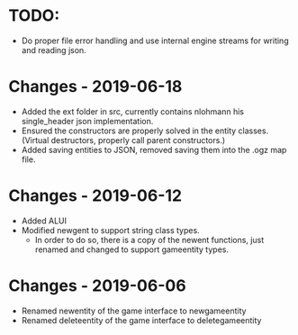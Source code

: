 # TODO:
- Do proper file error handling and use internal engine streams for writing and reading json.

# Changes - 2019-06-18
- Added the ext folder in src, currently contains nlohmann his single_header json implementation.
- Ensured the constructors are properly solved in the entity classes. (Virtual destructors, properly call parent constructors.)
- Added saving entities to JSON, removed saving them into the .ogz map file.


# Changes - 2019-06-12
- Added ALUI
- Modified newgent to support string class types.
	- In order to do so, there is a copy of the newent functions, just renamed and changed to support gameentity types.

# Changes - 2019-06-06
- Renamed newentity of the game interface to newgameentity
- Renamed deleteentity of the game interface to deletegameentity


